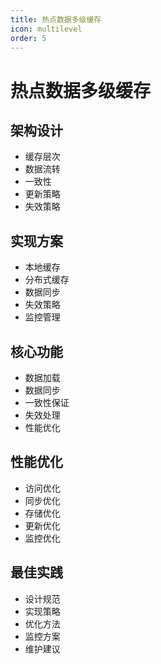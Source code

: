 ```yaml
---
title: 热点数据多级缓存
icon: multilevel
order: 5
---
```


# 热点数据多级缓存

## 架构设计
- 缓存层次
- 数据流转
- 一致性
- 更新策略
- 失效策略

## 实现方案
- 本地缓存
- 分布式缓存
- 数据同步
- 失效策略
- 监控管理

## 核心功能
- 数据加载
- 数据同步
- 一致性保证
- 失效处理
- 性能优化

## 性能优化
- 访问优化
- 同步优化
- 存储优化
- 更新优化
- 监控优化

## 最佳实践
- 设计规范
- 实现策略
- 优化方法
- 监控方案
- 维护建议
